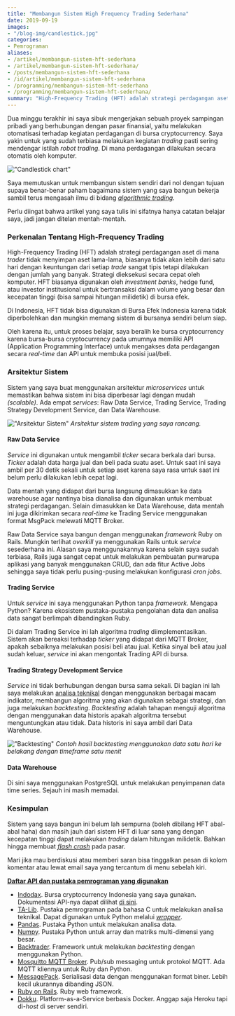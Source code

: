 ```yaml
---
title: "Membangun Sistem High Frequency Trading Sederhana"
date: 2019-09-19
images:
- "/blog-img/candlestick.jpg"
categories:
- Pemrograman
aliases:
- /artikel/membangun-sistem-hft-sederhana
- /artikel/membangun-sistem-hft-sederhana/
- /posts/membangun-sistem-hft-sederhana
- /id/artikel/membangun-sistem-hft-sederhana
- /programming/membangun-sistem-hft-sederhana
- /programming/membangun-sistem-hft-sederhana/
summary: "High-Frequency Trading (HFT) adalah strategi perdagangan aset di mana trader tidak menyimpan aset lama-lama."
---
```


Dua minggu terakhir ini saya sibuk mengerjakan sebuah proyek sampingan pribadi yang berhubungan dengan pasar finansial, yaitu melakukan otomatisasi terhadap kegiatan perdagangan di bursa cryptocurrency. Saya yakin untuk yang sudah terbiasa melakukan kegiatan *trading* pasti sering mendengar istilah *robot trading*. Di mana perdagangan dilakukan secara otomatis oleh komputer.

!["Candlestick chart"](/blog-img/candlestick.jpg)

Saya memutuskan untuk membangun sistem sendiri dari nol dengan tujuan supaya benar-benar paham bagaimana sistem yang saya bangun bekerja sambil terus mengasah ilmu di bidang *[algorithmic trading](https://www.investopedia.com/articles/active-trading/101014/basics-algorithmic-trading-concepts-and-examples.asp)*.

Perlu diingat bahwa artikel yang saya tulis ini sifatnya hanya catatan belajar saya, jadi jangan ditelan mentah-mentah.

### Perkenalan Tentang High-Frequency Trading

High-Frequency Trading (HFT) adalah strategi perdagangan aset di mana *trader* tidak menyimpan aset lama-lama, biasanya tidak akan lebih dari satu hari dengan keuntungan dari setiap *trade* sangat tipis tetapi dilakukan dengan jumlah yang banyak. Strategi dieksekusi secara cepat oleh komputer. HFT biasanya digunakan oleh *investment banks*, hedge fund, atau investor institusional untuk bertransaksi dalam volume yang besar dan kecepatan tinggi (bisa sampai hitungan milidetik) di bursa efek.

Di Indonesia, HFT tidak bisa digunakan di Bursa Efek Indonesia karena tidak diperbolehkan dan mungkin memang sistem di bursanya sendiri belum siap.

Oleh karena itu, untuk proses belajar, saya beralih ke bursa cryptocurrency karena bursa-bursa cryptocurrency pada umumnya memiliki API (Application Programming Interface) untuk mengakses data perdagangan secara *real-time* dan API untuk membuka posisi jual/beli.

### Arsitektur Sistem

Sistem yang saya buat menggunakan arsitektur *microservices* untuk memastikan bahwa sistem ini bisa diperbesar lagi dengan mudah *(scalable)*. Ada empat *services*: Raw Data Service, Trading Service, Trading Strategy Development Service, dan Data Warehouse.

!["Arsitektur Sistem"](/blog-img/my-hft-system.jpg)
*Arsitektur sistem trading yang saya rancang.*

#### Raw Data Service

*Service* ini digunakan untuk mengambil *ticker* secara berkala dari bursa. *Ticker* adalah data harga jual dan beli pada suatu aset. Untuk saat ini saya ambil per 30 detik sekali untuk setiap aset karena saya rasa untuk saat ini belum perlu dilakukan lebih cepat lagi.

Data mentah yang didapat dari bursa langsung dimasukkan ke data warehouse agar nantinya bisa dianalisa dan digunakan untuk membuat strategi perdagangan. Selain dimasukkan ke Data Warehouse, data mentah ini juga dikirimkan secara *real-time* ke Trading Service menggunakan format MsgPack melewati MQTT Broker.

Raw Data Service saya bangun dengan menggunakan *framework* Ruby on Rails. Mungkin terlihat *overkill* ya menggunakan Rails untuk *service* sesederhana ini. Alasan saya menggunakannya karena selain saya sudah terbiasa, Rails juga sangat cepat untuk melakukan pembuatan purwarupa aplikasi yang banyak menggunakan CRUD, dan ada fitur Active Jobs sehingga saya tidak perlu pusing-pusing melakukan konfigurasi *cron jobs*.

#### Trading Service

Untuk *service* ini saya menggunakan Python tanpa *framework*. Mengapa Python? Karena ekosistem pustaka-pustaka pengolahan data dan analisa data sangat berlimpah dibandingkan Ruby.

Di dalam Trading Service ini lah algoritma *trading* diimplementasikan. Sistem akan bereaksi terhadap *ticker* yang didapat dari MQTT Broker, apakah sebaiknya melakukan posisi beli atau jual. Ketika sinyal beli atau jual sudah keluar, *service* ini akan mengontak Trading API di bursa.

#### Trading Strategy Development Service

*Service* ini tidak berhubungan dengan bursa sama sekali. Di bagian ini lah saya melakukan [analisa teknikal](https://en.wikipedia.org/wiki/Technical_analysis) dengan menggunakan berbagai macam indikator, membangun algoritma yang akan digunakan sebagai strategi, dan juga melakukan *backtesting*. *Backtesting* adalah tahapan menguji algoritma dengan menggunakan data historis apakah algoritma tersebut menguntungkan atau tidak. Data historis ini saya ambil dari Data Warehouse.

!["Backtesting"](/blog-img/backtest.png)
*Contoh hasil backtesting menggunakan data satu hari ke belakang dengan timeframe satu menit*

#### Data Warehouse

Di sini saya menggunakan PostgreSQL untuk melakukan penyimpanan data time series. Sejauh ini masih memadai.

### Kesimpulan

Sistem yang saya bangun ini belum lah sempurna (boleh dibilang HFT abal-abal haha) dan masih jauh dari sistem HFT di luar sana yang dengan kecepatan tinggi dapat melakukan *trading* dalam hitungan milidetik. Bahkan hingga membuat *[flash crash](https://en.wikipedia.org/wiki/2010_Flash_Crash)* pada pasar.

Mari jika mau berdiskusi atau memberi saran bisa tinggalkan pesan di kolom komentar atau lewat email saya yang tercantum di menu sebelah kiri.

<u>**Daftar API dan pustaka pemrograman yang digunakan**</u>

- [Indodax](https://indodax.com). Bursa cryptocurrency Indonesia yang saya gunakan. Dokumentasi API-nya dapat dilihat [di sini](https://indodax.com/downloads/INDODAXCOM-API-DOCUMENTATION.pdf).
- [TA-Lib](http://ta-lib.org/). Pustaka pemrograman pada bahasa C untuk melakukan analisa teknikal. Dapat digunakan untuk Python melalui *[wrapper](https://github.com/mrjbq7/ta-lib)*.
- [Pandas](https://pandas.pydata.org/). Pustaka Python untuk melakukan analisa data.
- [Numpy](https://numpy.org/). Pustaka Python untuk array dan matriks multi-dimensi yang besar.
- [Backtrader](https://www.backtrader.com/). Framework untuk melakukan *backtesting* dengan menggunakan Python.
- [Mosquitto MQTT Broker](http://mosquitto.org/). Pub/sub messaging untuk protokol MQTT. Ada MQTT kliennya untuk Ruby dan Python.
- [MessagePack](https://msgpack.org/index.html). Serialisasi data dengan menggunakan format biner. Lebih kecil ukurannya dibanding JSON.
- [Ruby on Rails](https://rubyonrails.org). Ruby web framework.
- [Dokku](https://github.com/dokku/dokku). Platform-as-a-Service berbasis Docker. Anggap saja Heroku tapi di-*host* di server sendiri.
